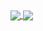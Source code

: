 <a href="https://github.com/rwiteshbera/rwiteshbera/">
  <img align="center" src="https://github-readme-stats.vercel.app/api?username=rwiteshbera&theme=highcontrast&show_icons=true" />
</a>
<a href="https://github.com/rwiteshbera/rwiteshbera/">
  <img align="center" src="https://github-readme-stats.vercel.app/api/top-langs/?username=rwiteshbera&theme=synthwave" />
</a>

